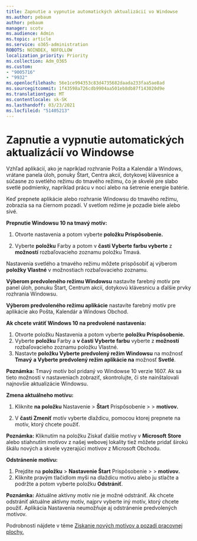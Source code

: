 ```yaml
---
title: Zapnutie a vypnutie automatických aktualizácií vo Windowse
ms.author: pebaum
author: pebaum
manager: scotv
ms.audience: Admin
ms.topic: article
ms.service: o365-administration
ROBOTS: NOINDEX, NOFOLLOW
localization_priority: Priority
ms.collection: Adm_O365
ms.custom:
- "9005716"
- "9932"
ms.openlocfilehash: 56e1ce994353c83d4735682daada233faa5ae8ad
ms.sourcegitcommit: 1f43598a726cdb9904aa501eb8db87f143020d9e
ms.translationtype: MT
ms.contentlocale: sk-SK
ms.lasthandoff: 03/23/2021
ms.locfileid: "51405213"
---
```

# <a name="turn-on-and-off-automatic-updates-in-windows"></a>Zapnutie a vypnutie automatických aktualizácií vo Windowse

Vzhľad aplikácií, ako je napríklad rozhranie Pošta a Kalendár a Windows, vrátane panela úloh, ponuky Štart, Centra akcií, dotykovej klávesnice a súčasne zo svetlého režimu do tmavého režimu, čo je skvelé pre slabo svetlé podmienky, napríklad prácu v noci alebo na šetrenie energie batérie.  

Keď prepnete aplikácie alebo rozhranie Windowsu do tmavého režimu, zobrazia sa na čiernom pozadí. V svetlom režime je pozadie biele alebo sivé.
 
**Prepnutie Windowsu 10 na tmavý motív:**

1. Otvorte nastavenia a potom vyberte **položku Prispôsobenie.**
  
1. Vyberte **položku** Farby a potom v **časti Vyberte farbu vyberte** z **možností** rozbaľovacieho zoznamu položku Tmavá.

Nastavenia svetlého a tmavého režimu môžete prispôsobiť aj výberom **položky Vlastné** v možnostiach rozbaľovacieho zoznamu.

**Výberom predvoleného režimu Windowsu** nastavíte farebný motív pre panel úloh, ponuku Štart, Centrum akcií, dotykovú klávesnicu a ďalšie prvky rozhrania Windowsu.  

**Výberom predvoleného režimu aplikácie** nastavíte farebný motív pre aplikácie ako Pošta, Kalendár a Windows Obchod.
 
**Ak chcete vrátiť Windows 10 na predvolené nastavenia:**

1. Otvorte položku Nastavenia a potom vyberte **položku Prispôsobenie.**  
1. Vyberte **položku** Farby a **v časti Vyberte farbu** vyberte z **možností** rozbaľovacieho zoznamu položku Vlastné.  
1. Nastavte **položku Vyberte predvolený režim Windowsu** na možnosť **Tmavý** **a Vyberte predvolený režim aplikácie na** možnosť **Svetlé**.

**Poznámka:** Tmavý motív bol pridaný vo Windowse 10 verzie 1607. Ak sa tieto možnosti v nastaveniach zobraziť, skontrolujte, či ste nainštalovali najnovšie aktualizácie Windowsu.

**Zmena aktuálneho motívu:**

1. Kliknite **na položku** Nastavenie  >  **Štart** Prispôsobenie  >    >  **motívov.**  

1. V **časti Zmeniť** motív vyberte dlaždicu, pomocou ktorej prepnete na motív, ktorý chcete použiť. 

**Poznámka:** Kliknutím na položku Získať ďalšie motívy v **Microsoft Store** alebo stiahnutím motívov z našej webovej lokality tiež môžete pridať širokú škálu nových a skvele vyzerajúci motívov z Microsoft Obchodu.

**Odstránenie motívu:**

1. Prejdite na **položku**  >  **Nastavenie Štart** Prispôsobenie  >    >  **motívov.** 
1. Kliknite pravým tlačidlom myši na dlaždicu motívu alebo ju stlačte a podržte a potom vyberte položku **Odstrániť**. 

**Poznámka:** Aktuálne aktívny motív nie je možné odstrániť. Ak chcete odstrániť aktuálne aktívny motív, najprv vyberte iný motív, ktorý chcete použiť. Aplikácia Nastavenia neumožňuje aj odstránenie predvolených motívov.

Podrobnosti nájdete v téme [Získanie nových motívov a pozadí pracovnej plochy.](https://support.microsoft.com/windows/get-new-themes-and-desktop-backgrounds-09e3e0a6-02e3-5ecd-22a1-5d048e3cb0d3)


